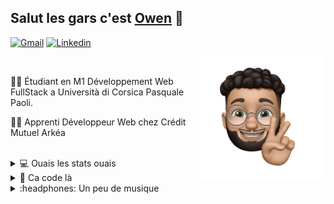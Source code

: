 
## Salut les gars c'est [Owen](owenlebec.fr) 👋

[![Gmail](https://img.shields.io/badge/Gmail-D14836?style=for-the-badge&logo=gmail&logoColor=white)](mailto:lebec.owen@yahoo.fr "Connect via Email")
[![Linkedin](https://img.shields.io/badge/LinkedIn-0077B5?style=for-the-badge&logo=linkedin&logoColor=white)](https://www.linkedin.com/in/owenlb/ "Connect on LinkedIn")

<a href="https://owenlebec.fr" target="blank"><img src="https://github.com/OwenLB/OwenLB/blob/main/ressources/IMG_2332.PNG" align="right" height="200" /></a>
<br/>
<p>👨‍🎓 Étudiant en M1 Développement Web FullStack a Università di Corsica Pasquale Paoli.</p>
<p>👨‍💻 Apprenti Développeur Web chez Crédit Mutuel Arkéa</p>
<br/>

<details>
  <summary>💻 Ouais les stats ouais</summary>
  
 <br/>
 
   ![Git](https://img.shields.io/badge/GitHub-100000?style=for-the-badge&logo=github&logoColor=white)

  [![My Github Stats](https://github-readme-stats.vercel.app/api?username=OwenLB&show_icons=true&title_color=fff&icon_color=79ff97&text_color=9f9f9f&bg_color=151515)](https://github.com/OwenLB)
   <a href="https://owenlebec.fr"><img src="https://github.com/OwenLB/OwenLB/blob/main/ressources/IMG_2336.PNG" align="right" height="150" /></a>
 

 ![Your Repository's Stats](https://github-readme-stats.vercel.app/api/top-langs/?username=OwenLB&show_icons=true&title_color=fff&icon_color=79ff97&text_color=9f9f9f&bg_color=151515)


  ![Profile Views](https://komarev.com/ghpvc/?username=owenLB&color=blue)
 <br/>
  ----
  
</details>

<details>
  <summary>🤌 Ca code là</summary>
  
  <a href="owenlebec.fr"><img src="https://github.com/OwenLB/OwenLB/blob/main/ressources/IMG_2335.PNG" align="right" height="150" /></a>

 ![JavaScript]( https://img.shields.io/badge/JavaScript-323330?style=for-the-badge&logo=javascript&logoColor=F7DF1E)
 ![TypeScript](https://img.shields.io/badge/TypeScript-007ACC?style=for-the-badge&logo=typescript&logoColor=white)
 ![Python](https://img.shields.io/badge/Python-323330?style=for-the-badge&logo=python&logoColor=blue)
 ![Java](https://img.shields.io/badge/Java-ED8B00?style=for-the-badge&logo=java&logoColor=white)

 ![Html](https://img.shields.io/badge/HTML5-E34F26?style=for-the-badge&logo=html5&logoColor=white)
 ![CSS](https://img.shields.io/badge/CSS3-1572B6?style=for-the-badge&logo=css3&logoColor=white)

 ![Figma](https://img.shields.io/badge/Figma-F24E1E?style=for-the-badge&logo=figma&logoColor=white)
 ![Xd](https://img.shields.io/badge/Adobe%20XD-470137?style=for-the-badge&logo=Adobe%20XD&logoColor=#FF61F6)
 
 ![Angular](https://img.shields.io/badge/Angular-DD0031?style=for-the-badge&logo=angular&logoColor=white)
 ![Vue](https://img.shields.io/badge/Vue-35495E?style=for-the-badge&logo=vuedotjs&logoColor=4FC08D)
 ![React](https://img.shields.io/badge/React-20232A?style=for-the-badge&logo=react&logoColor=61DAFB)
 
 ![Spring](https://img.shields.io/badge/Spring_Boot-F2F4F9?style=for-the-badge&logo=spring-boot)
 ![Node](https://img.shields.io/badge/Node.js-339933?style=for-the-badge&logo=nodedotjs&logoColor=white)
 
 ![mySql](https://img.shields.io/badge/MySQL-005C84?style=for-the-badge&logo=mysql&logoColor=white)
 
----

</details>


<details>
  <summary>:headphones: Un peu de musique</summary>
  
  <a href="owenlebec.fr"><img src="https://github.com/OwenLB/OwenLB/blob/main/ressources/Image.png" align="right" height="150" /></a>

 [![spotify-github-profile](https://spotify-github-profile.vercel.app/api/view?uid=owen.le.bec&cover_image=true&theme=default&bar_color=330aff&bar_color_cover=true)](https://github.com/kittinan/spotify-github-profile)
 
----

</details>








